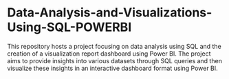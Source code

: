 # Data-Analysis-and-Visualizations-Using-SQL-POWERBI
This repository hosts a project focusing on data analysis using SQL and the creation of a visualization report dashboard using Power BI. The project aims to provide insights into various datasets through SQL queries and then visualize these insights in an interactive dashboard format using Power BI.
